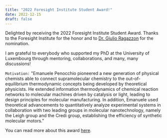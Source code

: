 ```yaml
---
title: "2022 Foresight Institute Student Award!"
date: 2022-12-15 
draft: false
---
```


Delighted by receiving the 2022 Foresight Institute Student Award.
Thanks to the Foresight Institute for the honor and to [Dr. Giulio Ragazzon](https://ragazzonlab.isis.unistra.fr/) for the nomination.

I am grateful to everybody who supported my PhD at the University of Luxembourg through mentoring, collaborations, and many, many discussions!

`Motivation:`
"Emanuele Penocchio pioneered a new generation of physical chemists able to connect supramolecular chemistry to the out-of-equilibrium thermodynamic concepts being developed by theoretical physicists.
He extended information thermodynamics of chemical reaction networks to molecular machines driven by catalysis or light, leading to design principles for molecular manufacturing.
In addition, Emanuele used theoretical advancements to quantitatively analyze experimental systems in collaboration with two leading groups in molecular nanotechnology, namely the Leigh group and the Credi group, establishing the efficiency of synthetic molecular motors.”

You can read more about this award [here](https://foresight.org/foresight-feynman-prizes/).

